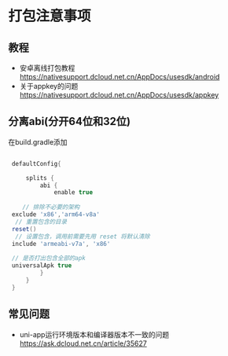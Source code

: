 # 打包注意事项

## 教程

- 安卓离线打包教程 <https://nativesupport.dcloud.net.cn/AppDocs/usesdk/android>
- 关于appkey的问题 <https://nativesupport.dcloud.net.cn/AppDocs/usesdk/appkey>

## 分离abi(分开64位和32位)

在build.gradle添加

```groovy

 defaultConfig{

     splits {
         abi {
             enable true
             
    // 排除不必要的架构
 exclude 'x86','arm64-v8a'
  // 重置包含的目录
 reset()
  // 设置包含，调用前需要先用 reset 将默认清除
 include 'armeabi-v7a', 'x86'
 
 // 是否打出包含全部的apk
 universalApk true
         }
     }
 }
```

## 常见问题

- uni-app运行环境版本和编译器版本不一致的问题<https://ask.dcloud.net.cn/article/35627>

